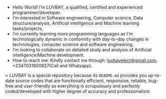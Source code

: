 - Hello World! I’m LUVBAY, a qualified, certified and experienced programmer/developer.
- I’m interested in Software engineering, Computer science, Data structure/analysis, Artificial intelligence and Machine learning tasks/projects.
- I’m currently learning more programming languages as I'm technologically dynamic in conformity with day-to-day changes in technologies, computer science and software engineering.
- I’m looking to collaborate on detailed study and analysis of Artificial intelligence/Machine development.
- How to reach me: Kindly contact me through: luvbayelect@gmail.com, +2347031800927(Call and Whatsapp).

<
LUVBAY is a special repository because its `README.md` provides you up-to-date source codes that are functionally efficient, responsive, reliable, bug-free and user-friendly as everything is scrupulously and perfectly coded/developed with higher degree of accuracy and professionalism.
